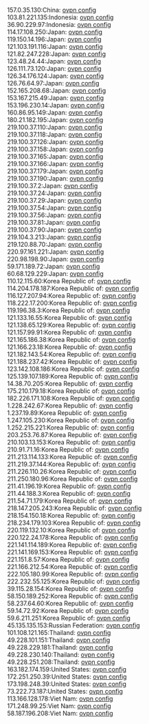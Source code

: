 157.0.35.130:China: [ovpn config](vpn/157_0_35_130.ovpn)  
103.81.221.135:Indonesia: [ovpn config](vpn/103_81_221_135.ovpn)  
36.90.229.97:Indonesia: [ovpn config](vpn/36_90_229_97.ovpn)  
114.17.108.250:Japan: [ovpn config](vpn/114_17_108_250.ovpn)  
119.150.14.196:Japan: [ovpn config](vpn/119_150_14_196.ovpn)  
121.103.191.116:Japan: [ovpn config](vpn/121_103_191_116.ovpn)  
121.82.247.228:Japan: [ovpn config](vpn/121_82_247_228.ovpn)  
123.48.24.44:Japan: [ovpn config](vpn/123_48_24_44.ovpn)  
126.111.73.120:Japan: [ovpn config](vpn/126_111_73_120.ovpn)  
126.34.176.124:Japan: [ovpn config](vpn/126_34_176_124.ovpn)  
126.76.64.97:Japan: [ovpn config](vpn/126_76_64_97.ovpn)  
152.165.208.68:Japan: [ovpn config](vpn/152_165_208_68.ovpn)  
153.167.215.49:Japan: [ovpn config](vpn/153_167_215_49.ovpn)  
153.196.230.14:Japan: [ovpn config](vpn/153_196_230_14.ovpn)  
160.86.95.149:Japan: [ovpn config](vpn/160_86_95_149.ovpn)  
180.21.182.195:Japan: [ovpn config](vpn/180_21_182_195.ovpn)  
219.100.37.110:Japan: [ovpn config](vpn/219_100_37_110.ovpn)  
219.100.37.118:Japan: [ovpn config](vpn/219_100_37_118.ovpn)  
219.100.37.126:Japan: [ovpn config](vpn/219_100_37_126.ovpn)  
219.100.37.158:Japan: [ovpn config](vpn/219_100_37_158.ovpn)  
219.100.37.165:Japan: [ovpn config](vpn/219_100_37_165.ovpn)  
219.100.37.166:Japan: [ovpn config](vpn/219_100_37_166.ovpn)  
219.100.37.179:Japan: [ovpn config](vpn/219_100_37_179.ovpn)  
219.100.37.190:Japan: [ovpn config](vpn/219_100_37_190.ovpn)  
219.100.37.2:Japan: [ovpn config](vpn/219_100_37_2.ovpn)  
219.100.37.24:Japan: [ovpn config](vpn/219_100_37_24.ovpn)  
219.100.37.29:Japan: [ovpn config](vpn/219_100_37_29.ovpn)  
219.100.37.54:Japan: [ovpn config](vpn/219_100_37_54.ovpn)  
219.100.37.56:Japan: [ovpn config](vpn/219_100_37_56.ovpn)  
219.100.37.81:Japan: [ovpn config](vpn/219_100_37_81.ovpn)  
219.100.37.90:Japan: [ovpn config](vpn/219_100_37_90.ovpn)  
219.104.3.213:Japan: [ovpn config](vpn/219_104_3_213.ovpn)  
219.120.88.70:Japan: [ovpn config](vpn/219_120_88_70.ovpn)  
220.97.161.221:Japan: [ovpn config](vpn/220_97_161_221.ovpn)  
220.98.198.90:Japan: [ovpn config](vpn/220_98_198_90.ovpn)  
59.171.189.72:Japan: [ovpn config](vpn/59_171_189_72.ovpn)  
60.68.129.229:Japan: [ovpn config](vpn/60_68_129_229.ovpn)  
110.12.115.60:Korea Republic of: [ovpn config](vpn/110_12_115_60.ovpn)  
114.204.178.187:Korea Republic of: [ovpn config](vpn/114_204_178_187.ovpn)  
116.127.207.94:Korea Republic of: [ovpn config](vpn/116_127_207_94.ovpn)  
118.222.17.200:Korea Republic of: [ovpn config](vpn/118_222_17_200.ovpn)  
119.196.38.3:Korea Republic of: [ovpn config](vpn/119_196_38_3.ovpn)  
121.133.16.55:Korea Republic of: [ovpn config](vpn/121_133_16_55.ovpn)  
121.138.65.129:Korea Republic of: [ovpn config](vpn/121_138_65_129.ovpn)  
121.157.99.91:Korea Republic of: [ovpn config](vpn/121_157_99_91.ovpn)  
121.165.186.38:Korea Republic of: [ovpn config](vpn/121_165_186_38.ovpn)  
121.166.23.18:Korea Republic of: [ovpn config](vpn/121_166_23_18.ovpn)  
121.182.143.54:Korea Republic of: [ovpn config](vpn/121_182_143_54.ovpn)  
121.188.237.42:Korea Republic of: [ovpn config](vpn/121_188_237_42.ovpn)  
123.142.108.186:Korea Republic of: [ovpn config](vpn/123_142_108_186.ovpn)  
125.139.107.189:Korea Republic of: [ovpn config](vpn/125_139_107_189.ovpn)  
14.38.70.205:Korea Republic of: [ovpn config](vpn/14_38_70_205.ovpn)  
175.210.179.18:Korea Republic of: [ovpn config](vpn/175_210_179_18.ovpn)  
182.226.171.108:Korea Republic of: [ovpn config](vpn/182_226_171_108.ovpn)  
1.228.242.67:Korea Republic of: [ovpn config](vpn/1_228_242_67.ovpn)  
1.237.19.89:Korea Republic of: [ovpn config](vpn/1_237_19_89.ovpn)  
1.247.105.230:Korea Republic of: [ovpn config](vpn/1_247_105_230.ovpn)  
1.252.215.221:Korea Republic of: [ovpn config](vpn/1_252_215_221.ovpn)  
203.253.76.87:Korea Republic of: [ovpn config](vpn/203_253_76_87.ovpn)  
210.103.13.153:Korea Republic of: [ovpn config](vpn/210_103_13_153.ovpn)  
210.91.71.16:Korea Republic of: [ovpn config](vpn/210_91_71_16.ovpn)  
211.213.114.133:Korea Republic of: [ovpn config](vpn/211_213_114_133.ovpn)  
211.219.37.144:Korea Republic of: [ovpn config](vpn/211_219_37_144.ovpn)  
211.226.110.26:Korea Republic of: [ovpn config](vpn/211_226_110_26.ovpn)  
211.250.180.96:Korea Republic of: [ovpn config](vpn/211_250_180_96.ovpn)  
211.41.196.19:Korea Republic of: [ovpn config](vpn/211_41_196_19.ovpn)  
211.44.188.3:Korea Republic of: [ovpn config](vpn/211_44_188_3.ovpn)  
211.54.71.179:Korea Republic of: [ovpn config](vpn/211_54_71_179.ovpn)  
218.147.205.243:Korea Republic of: [ovpn config](vpn/218_147_205_243.ovpn)  
218.154.150.18:Korea Republic of: [ovpn config](vpn/218_154_150_18.ovpn)  
218.234.179.103:Korea Republic of: [ovpn config](vpn/218_234_179_103.ovpn)  
220.119.132.10:Korea Republic of: [ovpn config](vpn/220_119_132_10.ovpn)  
220.122.24.178:Korea Republic of: [ovpn config](vpn/220_122_24_178.ovpn)  
221.141.114.189:Korea Republic of: [ovpn config](vpn/221_141_114_189.ovpn)  
221.141.169.153:Korea Republic of: [ovpn config](vpn/221_141_169_153.ovpn)  
221.151.8.57:Korea Republic of: [ovpn config](vpn/221_151_8_57.ovpn)  
221.166.212.54:Korea Republic of: [ovpn config](vpn/221_166_212_54.ovpn)  
222.105.180.99:Korea Republic of: [ovpn config](vpn/222_105_180_99.ovpn)  
222.232.55.125:Korea Republic of: [ovpn config](vpn/222_232_55_125.ovpn)  
39.115.28.154:Korea Republic of: [ovpn config](vpn/39_115_28_154.ovpn)  
58.150.189.252:Korea Republic of: [ovpn config](vpn/58_150_189_252.ovpn)  
58.237.64.60:Korea Republic of: [ovpn config](vpn/58_237_64_60.ovpn)  
59.14.72.92:Korea Republic of: [ovpn config](vpn/59_14_72_92.ovpn)  
59.6.211.251:Korea Republic of: [ovpn config](vpn/59_6_211_251.ovpn)  
45.135.135.153:Russian Federation: [ovpn config](vpn/45_135_135_153.ovpn)  
101.108.121.165:Thailand: [ovpn config](vpn/101_108_121_165.ovpn)  
49.228.101.151:Thailand: [ovpn config](vpn/49_228_101_151.ovpn)  
49.228.229.181:Thailand: [ovpn config](vpn/49_228_229_181.ovpn)  
49.228.230.140:Thailand: [ovpn config](vpn/49_228_230_140.ovpn)  
49.228.251.208:Thailand: [ovpn config](vpn/49_228_251_208.ovpn)  
163.182.174.159:United States: [ovpn config](vpn/163_182_174_159.ovpn)  
172.251.250.39:United States: [ovpn config](vpn/172_251_250_39.ovpn)  
173.198.248.39:United States: [ovpn config](vpn/173_198_248_39.ovpn)  
73.222.73.187:United States: [ovpn config](vpn/73_222_73_187.ovpn)  
113.166.128.178:Viet Nam: [ovpn config](vpn/113_166_128_178.ovpn)  
171.248.99.25:Viet Nam: [ovpn config](vpn/171_248_99_25.ovpn)  
58.187.196.208:Viet Nam: [ovpn config](vpn/58_187_196_208.ovpn)  
